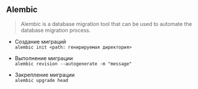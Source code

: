 ## Alembic

> Alembic is a database migration tool that can be used to automate the
> database migration process.
* Создание миграций  
`alembic init <path: генирируемая директория>`

* Выполнение миграции  
`alembic revision --autogenerate -m "message"`

* Закрепление миграции    
`alembic upgrade head`

